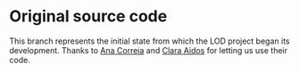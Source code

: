 # Original source code
This branch represents the initial state from which the LOD project began its development. Thanks to [Ana Correia](https://github.com/anacorreia15) and [Clara Aidos](https://github.com/ClaraAidos) for letting us use their code.
